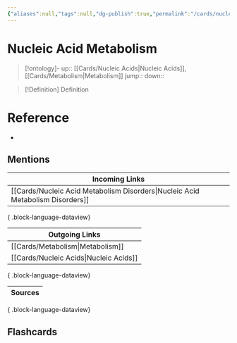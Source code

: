 ```yaml
---
{"aliases":null,"tags":null,"dg-publish":true,"permalink":"/cards/nucleic-acid-metabolism/","dgPassFrontmatter":true}
---
```


# Nucleic Acid Metabolism

> [!ontology]-
> up:: [[Cards/Nucleic Acids\|Nucleic Acids]], [[Cards/Metabolism\|Metabolism]]
> jump:: 
> down:: 

> [!Definition] Definition

# Reference

- 

## Mentions

| Incoming Links                                                                    |
| --------------------------------------------------------------------------------- |
| [[Cards/Nucleic Acid Metabolism Disorders\|Nucleic Acid Metabolism Disorders]] |

{ .block-language-dataview}

| Outgoing Links                            |
| ----------------------------------------- |
| [[Cards/Metabolism\|Metabolism]]       |
| [[Cards/Nucleic Acids\|Nucleic Acids]] |

{ .block-language-dataview}

| Sources |
| ------- |

{ .block-language-dataview}

## Flashcards